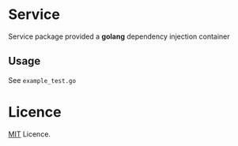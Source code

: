 # Service

Service package provided a **golang** dependency injection container

## Usage

See `example_test.go`

# Licence

[MIT](https://mit-license.org) Licence.